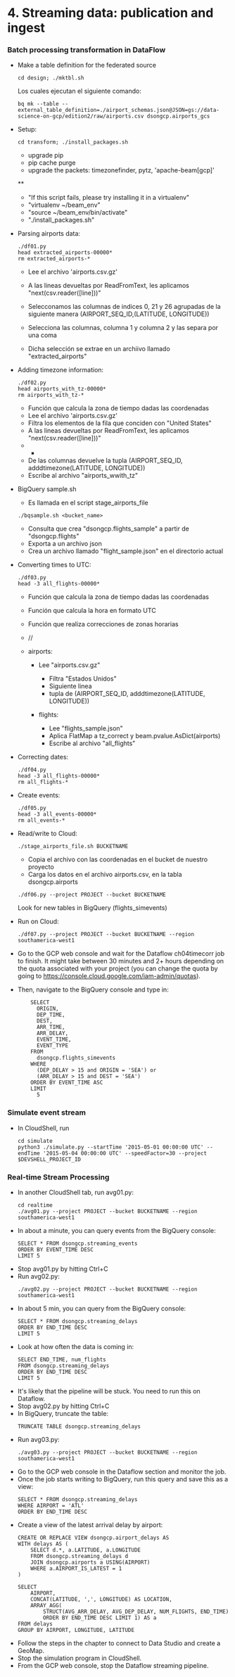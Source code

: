 # 4. Streaming data: publication and ingest

### Batch processing transformation in DataFlow

* Make a table definition for the federated source

	```
  	cd design; ./mktbl.sh
 	```
 	Los cuales ejecutan el siguiente comando:
  	```
 	bq mk --table --external_table_definition=./airport_schemas.json@JSON=gs://data-science-on-gcp/edition2/raw/airports.csv dsongcp.airports_gcs
  	```

  
* Setup:
   
	```
  	cd transform; ./install_packages.sh
 	```


	<ul>
		<li> upgrade pip </li>
		<li> pip cache purge </li>
		<li> upgrade the packets: timezonefinder, pytz, 'apache-beam[gcp]' </li>
	</ul>

	**

 	* "If this script fails, please try installing it in a virtualenv"
	* "virtualenv ~/beam_env"
	* "source ~/beam_env/bin/activate"
	* "./install_packages.sh"
    
* Parsing airports data:
	```
	./df01.py
	head extracted_airports-00000*
	rm extracted_airports-*
	```
	
	* Lee el archivo 'airports.csv.gz'
 	* A las lineas devueltas por ReadFromText, les aplicamos "next(csv.reader([line]))"
  	* Selecconamos las columnas de indices 0, 21 y 26 agrupadas de la siguiente manera (AIRPORT_SEQ_ID,(LATITUDE, LONGITUDE))
 
  	  
  	* Selecciona las columnas, columna 1 y columna 2 y las separa por una coma
  	* Dicha selección se extrae en un archiivo llamado "extracted_airports"
 
* Adding timezone information:
	```
	./df02.py
	head airports_with_tz-00000*
	rm airports_with_tz-*
	```

	* Función que calcula la zona de tiempo dadas las coordenadas
	* Lee el archivo 'airports.csv.gz'
 	* Filtra los elementos de la fila que conciden con "United States"
  	* A las lineas devueltas por ReadFromText, les aplicamos "next(csv.reader([line]))"
  	* *
  	* De las columnas devuelve la tupla (AIRPORT_SEQ_ID, adddtimezone(LATITUDE, LONGITUDE))
  	* Escribe al archivo "airports_wwith_tz"

 
* BigQuery sample.sh

	<ul>
	  	<li> Es llamada en el script stage_airports_file </li>
	</ul>
 
	```
 	./bqsample.sh <bucket_name>
 	```
  	* Consulta que crea "dsongcp.flights_sample" a partir de "dsongcp.flights"
  	* Exporta a un archivo json
   	* Crea un archivo llamado "flight_sample.json" en el directorio actual

* Converting times to UTC:
	```
	./df03.py
	head -3 all_flights-00000*
	```

	* Función que calcula la zona de tiempo dadas las coordenadas
 	* Función que calcula la hora en formato UTC
  	* Función que realiza correcciones de zonas horarias 
	* //
 	* airports:

  		* Lee "airports.csv.gz"
    		* Filtra "Estados Unidos"
      		* Siguiente linea
        	* tupla de (AIRPORT_SEQ_ID, adddtimezone(LATITUDE, LONGITUDE))
           
         * flights:
         	* Lee "flights_sample.json"
          	* Aplica FlatMap a tz_correct y beam.pvalue.AsDict(airports)
           	* Escribe al archivo "all_flights"
  
* Correcting dates:
	```
	./df04.py
	head -3 all_flights-00000*
	rm all_flights-*
	```
* Create events:
	```
	./df05.py
	head -3 all_events-00000*
	rm all_events-*
	```  
* Read/write to Cloud:
	```
 	./stage_airports_file.sh BUCKETNAME
 	```
 	- Copia el archivo con las coordenadas en el bucket de nuestro proyecto
  	- Carga los datos en el archivo airports.csv, en la tabla dsongcp.airports
 	```
	./df06.py --project PROJECT --bucket BUCKETNAME
	``` 
    Look for new tables in BigQuery (flights_simevents)
* Run on Cloud:
	```
	./df07.py --project PROJECT --bucket BUCKETNAME --region southamerica-west1
	``` 
* Go to the GCP web console and wait for the Dataflow ch04timecorr job to finish. It might take between 30 minutes and 2+ hours depending on the quota associated with your project (you can change the quota by going to https://console.cloud.google.com/iam-admin/quotas).
* Then, navigate to the BigQuery console and type in:
	```
        SELECT
          ORIGIN,
          DEP_TIME,
          DEST,
          ARR_TIME,
          ARR_DELAY,
          EVENT_TIME,
          EVENT_TYPE
        FROM
          dsongcp.flights_simevents
        WHERE
          (DEP_DELAY > 15 and ORIGIN = 'SEA') or
          (ARR_DELAY > 15 and DEST = 'SEA')
        ORDER BY EVENT_TIME ASC
        LIMIT
          5

	```
### Simulate event stream
* In CloudShell, run
	```
    cd simulate
	python3 ./simulate.py --startTime '2015-05-01 00:00:00 UTC' --endTime '2015-05-04 00:00:00 UTC' --speedFactor=30 --project $DEVSHELL_PROJECT_ID
    ```
 
### Real-time Stream Processing
* In another CloudShell tab, run avg01.py:
	```
	cd realtime
	./avg01.py --project PROJECT --bucket BUCKETNAME --region southamerica-west1
	```
* In about a minute, you can query events from the BigQuery console:
	```
	SELECT * FROM dsongcp.streaming_events
	ORDER BY EVENT_TIME DESC
    LIMIT 5
	```
* Stop avg01.py by hitting Ctrl+C
* Run avg02.py:
	```
	./avg02.py --project PROJECT --bucket BUCKETNAME --region southamerica-west1
	```
* In about 5 min, you can query from the BigQuery console:
	```
	SELECT * FROM dsongcp.streaming_delays
	ORDER BY END_TIME DESC
    LIMIT 5
	``` 
* Look at how often the data is coming in:
	```
    SELECT END_TIME, num_flights
    FROM dsongcp.streaming_delays
    ORDER BY END_TIME DESC
    LIMIT 5
	``` 
* It's likely that the pipeline will be stuck. You need to run this on Dataflow.
* Stop avg02.py by hitting Ctrl+C
* In BigQuery, truncate the table:
	```
	TRUNCATE TABLE dsongcp.streaming_delays
	``` 
* Run avg03.py:
	```
	./avg03.py --project PROJECT --bucket BUCKETNAME --region southamerica-west1
	```
* Go to the GCP web console in the Dataflow section and monitor the job.
* Once the job starts writing to BigQuery, run this query and save this as a view:
	```
	SELECT * FROM dsongcp.streaming_delays
    WHERE AIRPORT = 'ATL'
    ORDER BY END_TIME DESC
	```
* Create a view of the latest arrival delay by airport:
	```
    CREATE OR REPLACE VIEW dsongcp.airport_delays AS
    WITH delays AS (
        SELECT d.*, a.LATITUDE, a.LONGITUDE
        FROM dsongcp.streaming_delays d
        JOIN dsongcp.airports a USING(AIRPORT) 
        WHERE a.AIRPORT_IS_LATEST = 1
    )
     
    SELECT 
        AIRPORT,
        CONCAT(LATITUDE, ',', LONGITUDE) AS LOCATION,
        ARRAY_AGG(
            STRUCT(AVG_ARR_DELAY, AVG_DEP_DELAY, NUM_FLIGHTS, END_TIME)
            ORDER BY END_TIME DESC LIMIT 1) AS a
    FROM delays
    GROUP BY AIRPORT, LONGITUDE, LATITUDE

	```   
* Follow the steps in the chapter to connect to Data Studio and create a GeoMap.
* Stop the simulation program in CloudShell.
* From the GCP web console, stop the Dataflow streaming pipeline.

